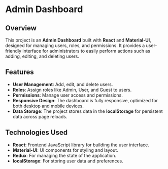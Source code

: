# Admin Dashboard

## Overview

This project is an **Admin Dashboard** built with **React** and **Material-UI**, designed for managing users, roles, and permissions. It provides a user-friendly interface for administrators to easily perform actions such as adding, editing, and deleting users.

## Features

- **User Management**: Add, edit, and delete users.
- **Roles**: Assign roles like Admin, User, and Guest to users.
- **Permissions**: Manage user access and permissions.
- **Responsive Design**: The dashboard is fully responsive, optimized for both desktop and mobile devices.
- **Data Storage**: The project stores data in the **localStorage** for persistent data across page reloads.

## Technologies Used

- **React**: Frontend JavaScript library for building the user interface.
- **Material-UI**: UI components for styling and layout.
- **Redux**: For managing the state of the application.
- **localStorage**: For storing user data and preferences.
